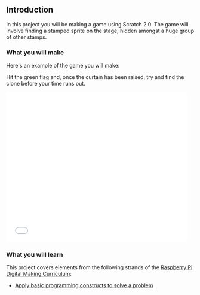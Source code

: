 ## Introduction

In this project you will be making a game using Scratch 2.0. The game will involve finding a stamped sprite on the stage, hidden amongst a huge group of other stamps.

### What you will make

Here's an example of the game you will make:

Hit the green flag and, once the curtain has been raised, try and find the clone before your time runs out.

<iframe allowtransparency="true" width="485" height="402" src="//scratch.mit.edu/projects/embed/170916029/?autostart=false" frameborder="0" allowfullscreen></iframe>

### What you will learn

This project covers elements from the following strands of the [Raspberry Pi Digital Making Curriculum](http://rpf.io/curriculum):

+ [Apply basic programming constructs to solve a problem](https://www.raspberrypi.org/curriculum/programming/builder)
